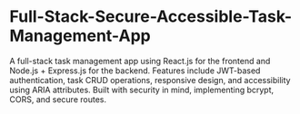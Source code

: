# Full-Stack-Secure-Accessible-Task-Management-App
A full-stack task management app using React.js for the frontend and Node.js + Express.js for the backend. Features include JWT-based authentication, task CRUD operations, responsive design, and accessibility using ARIA attributes. Built with security in mind, implementing bcrypt, CORS, and secure routes.
